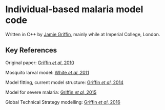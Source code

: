 
# Individual-based malaria model code

Written in C++ by [Jamie Griffin](http://www.maths.qmul.ac.uk/people/jgriffin), mainly while at Imperial College, London.

## __Key References__
  
 Original paper: [Griffin *et al*, 2010](http://journals.plos.org/plosmedicine/article?id=10.1371/journal.pmed.1000324)
  
 Mosquito larval model: [White *et al*, 2011](https://parasitesandvectors.biomedcentral.com/articles/10.1186/1756-3305-4-153)
  
 Model fitting, current model structure: [Griffin *et al*, 2014](https://www.nature.com/articles/ncomms4136)
  
 Model for severe malaria: [Griffin *et al*, 2015](http://rspb.royalsocietypublishing.org/content/282/1801/20142657)
  
 Global Technical Strategy modelling: [Griffin *et al*, 2016](http://www.thelancet.com/journals/laninf/article/PIIS1473-3099(15)00423-5/abstract)
 
